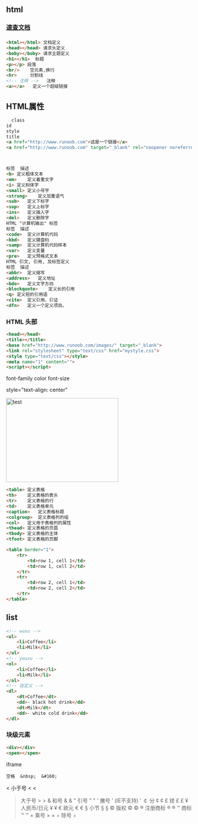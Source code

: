 ## html

### [速查文档](sucha.md)
### 
```html
<html></html> 文档定义
<head></head> 请求头定义
<boby></boby> 请求主题定义
<h1></h1>  标题
<p></p> 段落
<br/>    空元素,换行
<hr>     分割线
<!-- 注释 -->   注释
<a></a>   定义一个超级链接
```

## HTML属性
```html
  class
id
style
title
<a href="http://www.runoob.com">这是一个链接</a>
<a href="http://www.runoob.com" target="_blank" rel="noopener noreferrer">这是一个链接</a> 新窗口打开页面
```
```html


标签	描述
<b>	定义粗体文本
<em>	定义着重文字
<i>	定义斜体字
<small>	定义小号字
<strong>	定义加重语气
<sub>	定义下标字
<sup>	定义上标字
<ins>	定义插入字
<del>	定义删除字
HTML "计算机输出" 标签
标签	描述
<code>	定义计算机代码
<kbd>	定义键盘码
<samp>	定义计算机代码样本
<var>	定义变量
<pre>	定义预格式文本
HTML 引文, 引用, 及标签定义
标签	描述
<abbr>	定义缩写
<address>	定义地址
<bdo>	定义文字方向
<blockquote>	定义长的引用
<q>	定义短的引用语
<cite>	定义引用、引证
<dfn>	定义一个定义项目。
```

### HTML 头部
```html
<head></head>
<title></title>
<base href="http://www.runoob.com/images/" target="_blank">
<link rel="stylesheet" type="text/css" href="mystyle.css">
<style type="text/css"></style>
<meta name="1" content="">
<script></script>
```

font-family 
color
font-size

style="text-align: center"

<img src="" alt="test" width="304" height="228">   <map></map>  <area>


```html
<table>	定义表格
<th>	定义表格的表头
<tr>	定义表格的行
<td>	定义表格单元
<caption>	定义表格标题
<colgroup>	定义表格列的组
<col>	定义用于表格列的属性
<thead>	定义表格的页眉
<tbody>	定义表格的主体
<tfoot>	定义表格的页脚

<table border="1">
    <tr>
        <td>row 1, cell 1</td>
        <td>row 1, cell 2</td>
    </tr>
    <tr>
        <td>row 2, cell 1</td>
        <td>row 2, cell 2</td>
    </tr>
</table>
```

## list
```html
<!-- wuxu -->
<ul>
    <li>Coffee</li>
    <li>Milk</li>
</ul>
<!-- youxu -->
<ol>
    <li>Coffee</li>
    <li>Milk</li>
</ol>
<!-- 自定义 -->
<dl>
    <dt>Coffee</dt>
    <dd>- black hot drink</dd>
    <dt>Milk</dt>
    <dd>- white cold drink</dd>
</dl>
```

### 块级元素
```html
<div></div>
<spen></spen>

```

iframe

<script></script>
<noscript></noscript>

 	空格	&nbsp;	&#160;
<	小于号	&lt;	&#60;
>	大于号	&gt;	&#62;
&	和号	&amp;	&#38;
"	引号	&quot;	&#34;
'	撇号 	&apos; (IE不支持)	&#39;
￠	分	&cent;	&#162;
£	镑	&pound;	&#163;
¥	人民币/日元	&yen;	&#165;
€	欧元	&euro;	&#8364;
§	小节	&sect;	&#167;
©	版权	&copy;	&#169;
®	注册商标	&reg;	&#174;
™	商标	&trade;	&#8482;
×	乘号	&times;	&#215;
÷	除号	&divide;


